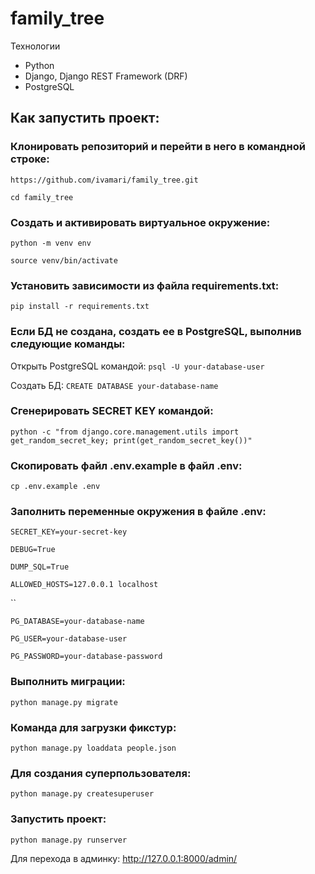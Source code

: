 # family_tree

Технологии
* Python
* Django, Django REST Framework (DRF)
* PostgreSQL

## Как запустить проект:

### Клонировать репозиторий и перейти в него в командной строке:

`https://github.com/ivamari/family_tree.git`

`cd family_tree`

### Cоздать и активировать виртуальное окружение:

`python -m venv env`

`source venv/bin/activate`

### Установить зависимости из файла requirements.txt:

`pip install -r requirements.txt`

### Если БД не создана, создать ее в PostgreSQL, выполнив следующие команды:

Открыть PostgreSQL командой:
`psql -U your-database-user`

Создать БД:
`CREATE DATABASE your-database-name`

### Сгенерировать SECRET KEY командой:

`python -c "from django.core.management.utils import get_random_secret_key; print(get_random_secret_key())"`

### Скопировать файл .env.example в файл .env:

`cp .env.example .env`

### Заполнить переменные окружения в файле .env:
`SECRET_KEY=your-secret-key`

`DEBUG=True`

`DUMP_SQL=True`

`ALLOWED_HOSTS=127.0.0.1 localhost`

``

`PG_DATABASE=your-database-name`

`PG_USER=your-database-user`

`PG_PASSWORD=your-database-password`

### Выполнить миграции:

`python manage.py migrate`

### Команда для загрузки фикстур:

`python manage.py loaddata people.json`

### Для создания суперпользователя:

`python manage.py createsuperuser`

### Запустить проект:

`python manage.py runserver`

Для перехода в админку: http://127.0.0.1:8000/admin/
